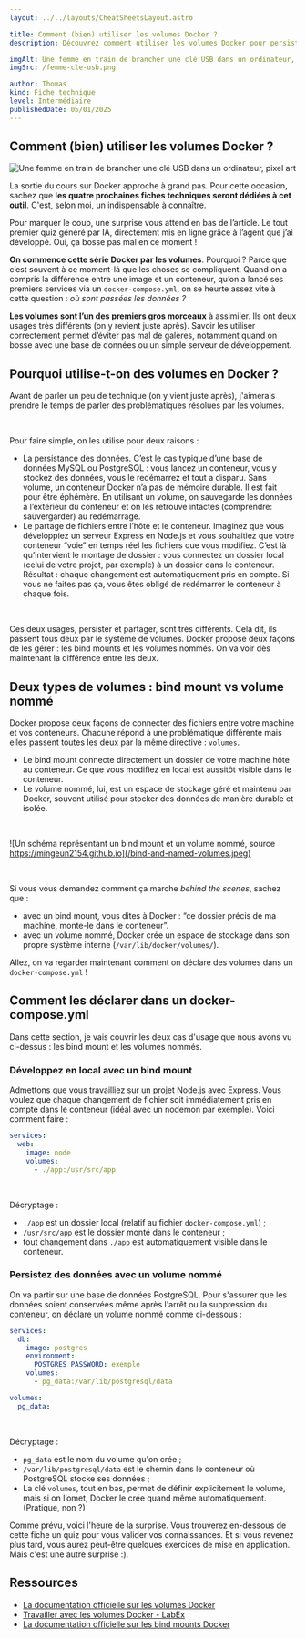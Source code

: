 ```yaml
---
layout: ../../layouts/CheatSheetsLayout.astro

title: Comment (bien) utiliser les volumes Docker ?
description: Découvrez comment utiliser les volumes Docker pour persister vos données ou partager des fichiers entre votre machine et vos conteneurs.

imgAlt: Une femme en train de brancher une clé USB dans un ordinateur, pixel art
imgSrc: /femme-cle-usb.png

author: Thomas
kind: Fiche technique
level: Intermédiaire
publishedDate: 05/01/2025
---
```


<article>

# Comment (bien) utiliser les volumes Docker ?

![Une femme en train de brancher une clé USB dans un ordinateur, pixel art](/femme-cle-usb.png)

La sortie du cours sur Docker approche à grand pas. Pour cette occasion, sachez que **les quatre prochaines fiches techniques seront dédiées à cet outil**. C'est, selon moi, un indispensable à connaître.

Pour marquer le coup, une surprise vous attend en bas de l’article. Le tout premier quiz généré par IA, directement mis en ligne grâce à l’agent que j’ai développé. Oui, ça bosse pas mal en ce moment !

**On commence cette série Docker par les volumes**. Pourquoi ? Parce que c’est souvent à ce moment-là que les choses se compliquent. Quand on a compris la différence entre une image et un conteneur, qu’on a lancé ses premiers services via un `docker-compose.yml`,  on se heurte assez vite à cette question : _où sont passées les données ?_

**Les volumes sont l’un des premiers gros morceaux** à assimiler. Ils ont deux usages très différents (on y revient juste après). Savoir les utiliser correctement permet d’éviter pas mal de galères, notamment quand on bosse avec une base de données ou un simple serveur de développement.

## Pourquoi utilise-t-on des volumes en Docker ?

Avant de parler un peu de technique (on y vient juste après), j'aimerais prendre le temps de parler des problématiques résolues par les volumes.

<br>

Pour faire simple, on les utilise pour deux raisons :

- La persistance des données. C’est le cas typique d’une base de données MySQL ou PostgreSQL : vous lancez un conteneur, vous y stockez des données, vous le redémarrez et tout a disparu. Sans volume, un conteneur Docker n’a pas de mémoire durable. Il est fait pour être éphémère. En utilisant un volume, on sauvegarde les données à l’extérieur du conteneur et on les retrouve intactes (comprendre: sauvergarder) au redémarrage.
- Le partage de fichiers entre l’hôte et le conteneur. Imaginez que vous développiez un serveur Express en Node.js et vous souhaitiez que votre conteneur “voie” en temps réel les fichiers que vous modifiez. C’est là qu’intervient le montage de dossier : vous connectez un dossier local (celui de votre projet, par exemple) à un dossier dans le conteneur. Résultat : chaque changement est automatiquement pris en compte. Si vous ne faites pas ça, vous êtes obligé de redémarrer le conteneur à chaque fois.


<br>


Ces deux usages, persister et partager,  sont très différents. Cela dit, ils passent tous deux par le système de volumes. Docker propose deux façons de les gérer : les bind mounts et les volumes nommés. On va voir dès maintenant la différence entre les deux.


## Deux types de volumes : bind mount vs volume nommé

Docker propose deux façons de connecter des fichiers entre votre machine et vos conteneurs. Chacune répond à une problématique différente mais elles passent toutes les deux par la même directive : `volumes`.

- Le bind mount connecte directement un dossier de votre machine hôte au conteneur. Ce que vous modifiez en local est aussitôt visible dans le conteneur.
- Le volume nommé, lui, est un espace de stockage géré et maintenu par Docker, souvent utilisé pour stocker des données de manière durable et isolée.

<br>

![Un schéma représentant un bind mount et un volume nommé, source https://mingeun2154.github.io](/bind-and-named-volumes.jpeg)

<br>

Si vous vous demandez comment ça marche _behind the scenes_, sachez que :

- avec un bind mount, vous dites à Docker : “ce dossier précis de ma machine, monte-le dans le conteneur”.
- avec un volume nommé, Docker crée un espace de stockage dans son propre système interne (`/var/lib/docker/volumes/`).

Allez, on va regarder maintenant comment on déclare des volumes dans un `docker-compose.yml` !


## Comment les déclarer dans un docker-compose.yml

Dans cette section, je vais couvrir les deux cas d'usage que nous avons vu ci-dessus : les bind mount et les volumes nommés.

### Développez en local avec un bind mount

Admettons que vous travailliez sur un projet Node.js avec Express. Vous voulez que chaque changement de fichier soit immédiatement pris en compte dans le conteneur (idéal avec un nodemon par exemple). Voici comment faire :

```yaml
services:
  web:
    image: node
    volumes:
      - ./app:/usr/src/app
```

<br>

Décryptage :
- `./app` est un dossier local (relatif au fichier `docker-compose.yml`) ;
- `/usr/src/app` est le dossier monté dans le conteneur ;
- tout changement dans `./app` est automatiquement visible dans le conteneur.


### Persistez des données avec un volume nommé

On va partir sur une base de données PostgreSQL. Pour s'assurer que les données soient conservées même après l'arrêt ou la suppression du conteneur, on déclare un volume nommé comme ci-dessous :


```yaml
services:
  db:
    image: postgres
    environment:
      POSTGRES_PASSWORD: exemple
    volumes:
      - pg_data:/var/lib/postgresql/data

volumes:
  pg_data:
```

<br>

Décryptage :
- `pg_data` est le nom du volume qu'on crée ;
- `/var/lib/postgresql/data` est le chemin dans le conteneur où PostgreSQL stocke ses données ;
- La clé `volumes`, tout en bas, permet de définir explicitement le volume, mais si on l’omet, Docker le crée quand même automatiquement. (Pratique, non ?)


Comme prévu, voici l'heure de la surprise. Vous trouverez en-dessous de cette fiche un quiz pour vous valider vos connaissances. Et si vous revenez plus tard, vous aurez peut-être quelques exercices de mise en application. Mais c'est une autre surprise :).


## Ressources

- [La documentation officielle sur les volumes Docker](https://docs.docker.com/engine/storage/volumes/)
- [Travailler avec les volumes Docker - LabEx](https://labex.io/fr/tutorials/docker-working-with-docker-volumes-389189)
- [La documentation officielle sur les bind mounts Docker](https://docs.docker.com/get-started/workshop/06_bind_mounts/)



</article>